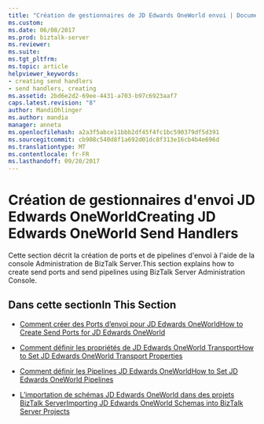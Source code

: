 ```yaml
---
title: "Création de gestionnaires de JD Edwards OneWorld envoi | Documents Microsoft"
ms.custom: 
ms.date: 06/08/2017
ms.prod: biztalk-server
ms.reviewer: 
ms.suite: 
ms.tgt_pltfrm: 
ms.topic: article
helpviewer_keywords:
- creating send handlers
- send handlers, creating
ms.assetid: 2bd6e2d2-69ee-4431-a703-b97c6923aaf7
caps.latest.revision: "8"
author: MandiOhlinger
ms.author: mandia
manager: anneta
ms.openlocfilehash: a2a3f5abce11bbb2df45f4fc1bc590379df5d391
ms.sourcegitcommit: cb908c540d8f1a692d01dc8f313e16cb4b4e696d
ms.translationtype: MT
ms.contentlocale: fr-FR
ms.lasthandoff: 09/20/2017
---
```

# <a name="creating-jd-edwards-oneworld-send-handlers"></a><span data-ttu-id="365bd-102">Création de gestionnaires d'envoi JD Edwards OneWorld</span><span class="sxs-lookup"><span data-stu-id="365bd-102">Creating JD Edwards OneWorld Send Handlers</span></span>
<span data-ttu-id="365bd-103">Cette section décrit la création de ports et de pipelines d'envoi à l'aide de la console Administration de BizTalk Server.</span><span class="sxs-lookup"><span data-stu-id="365bd-103">This section explains how to create send ports and send pipelines using BizTalk Server Administration Console.</span></span>  
  
## <a name="in-this-section"></a><span data-ttu-id="365bd-104">Dans cette section</span><span class="sxs-lookup"><span data-stu-id="365bd-104">In This Section</span></span>  
  
-   [<span data-ttu-id="365bd-105">Comment créer des Ports d’envoi pour JD Edwards OneWorld</span><span class="sxs-lookup"><span data-stu-id="365bd-105">How to Create Send Ports for JD Edwards OneWorld</span></span>](../core/how-to-create-send-ports-for-jd-edwards-oneworld.md)  
  
-   [<span data-ttu-id="365bd-106">Comment définir les propriétés de JD Edwards OneWorld Transport</span><span class="sxs-lookup"><span data-stu-id="365bd-106">How to Set JD Edwards OneWorld Transport Properties</span></span>](../core/how-to-set-jd-edwards-oneworld-transport-properties.md)  
  
-   [<span data-ttu-id="365bd-107">Comment définir les Pipelines JD Edwards OneWorld</span><span class="sxs-lookup"><span data-stu-id="365bd-107">How to Set JD Edwards OneWorld Pipelines</span></span>](../core/how-to-set-jd-edwards-oneworld-pipelines.md)  
  
-   [<span data-ttu-id="365bd-108">L’importation de schémas JD Edwards OneWorld dans des projets BizTalk Server</span><span class="sxs-lookup"><span data-stu-id="365bd-108">Importing JD Edwards OneWorld Schemas into BizTalk Server Projects</span></span>](../core/importing-jd-edwards-oneworld-schemas-into-biztalk-server-projects.md)